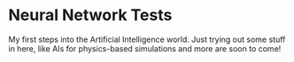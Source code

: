 # Neural Network Tests

My first steps into the Artificial Intelligence world.
Just trying out some stuff in here, like AIs for physics-based simulations and more are soon to come!